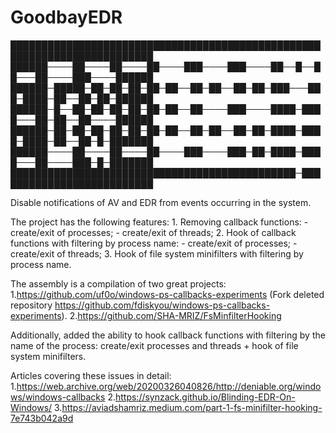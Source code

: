 # GoodbayEDR

█████████████████████████████████████████████████████████████████████████
██████────██────██────██────███────███────██──█──██───██────███────██████
██████─█████─██─██─██─██─██──██─██──██─██─███───███─████─██──██─██─██████
██████─█──██─██─██─██─██─██──██────███────████─████───██─██──██────██████
██████─██─██─██─██─██─██─██──██─██──██─██─████─████─████─██──██─█─███████
██████────██────██────██────███────███─██─████─████───██────███─█─███████
██████████████████████████████████████████████─██████████████████████████

Disable notifications of AV and EDR from events occurring in the system.

The project has the following features:
    1. Removing callback functions:
        - create/exit of processes;
        - create/exit of threads;
    2. Hook of callback functions with filtering by process name:
        - create/exit of processes;
        - create/exit of threads;
    3. Hook of file system minifilters with filtering by process name.
    
The assembly is a compilation of two great projects:
    1.https://github.com/uf0o/windows-ps-callbacks-experiments (Fork deleted repository https://github.com/fdiskyou/windows-ps-callbacks-experiments).
    2.https://github.com/SHA-MRIZ/FsMinfilterHooking
    
Additionally, added the ability to hook callback functions with filtering by the name of the process: create/exit processes and threads + hook of file system minifilters.

Articles covering these issues in detail:
    1.https://web.archive.org/web/20200326040826/http://deniable.org/windows/windows-callbacks
    2.https://synzack.github.io/Blinding-EDR-On-Windows/
    3.https://aviadshamriz.medium.com/part-1-fs-minifilter-hooking-7e743b042a9d     
